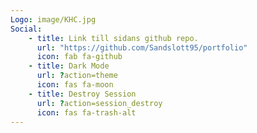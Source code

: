 ```yaml
---
Logo: image/KHC.jpg
Social:
    - title: Link till sidans github repo.
      url: "https://github.com/Sandslott95/portfolio"
      icon: fab fa-github
    - title: Dark Mode
      url: ?action=theme
      icon: fas fa-moon
    - title: Destroy Session
      url: ?action=session_destroy
      icon: fas fa-trash-alt
---
```

